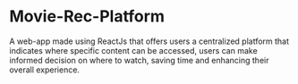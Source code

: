 # Movie-Rec-Platform
A web-app made using ReactJs that offers users a centralized platform that indicates where specific content can 
be accessed, users can make informed decision on where to watch, saving time and enhancing their overall 
experience.
